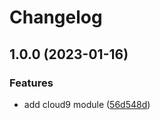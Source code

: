 # Changelog

## 1.0.0 (2023-01-16)


### Features

* add cloud9 module ([56d548d](https://github.com/johnnyrockets/terraform-modules/commit/56d548dcff4d7c725f735df87eb0f90b5880dbf9))
